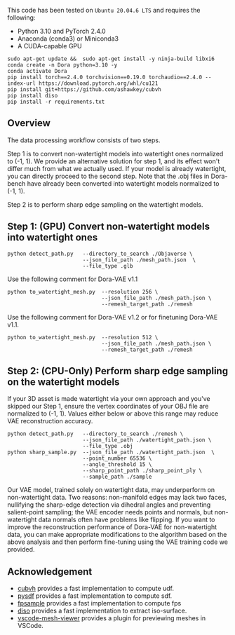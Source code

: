 This code has been tested on `Ubuntu 20.04.6 LTS` and requires the following:

* Python 3.10 and PyTorch 2.4.0
* Anaconda (conda3) or Miniconda3
* A CUDA-capable GPU
```shell
sudo apt-get update &&  sudo apt-get install -y ninja-build libxi6
conda create -n Dora python=3.10 -y
conda activate Dora
pip install torch==2.4.0 torchvision==0.19.0 torchaudio==2.4.0 --index-url https://download.pytorch.org/whl/cu121
pip install git+https://github.com/ashawkey/cubvh
pip install diso 
pip install -r requirements.txt
```

## Overview

The data processing workflow consists of two steps. 

Step 1 is to convert non-watertight models into watertight ones normalized to (-1, 1). We provide an alternative solution for step 1, and its effect won't differ much from what we actually used. If your model is already watertight, you can directly proceed to the second step. Note that the .obj files in Dora-bench have already been converted into watertight models normalized to (-1, 1).

Step 2 is to perform sharp edge sampling on the watertight models. 

## Step 1: (GPU) Convert non-watertight models into watertight ones
```shell
python detect_path.py   --directory_to_search ./Objaverse \
                        --json_file_path ./mesh_path.json  \
                        --file_type .glb
```
Use the following comment for Dora-VAE v1.1
```shell
python to_watertight_mesh.py  --resolution 256 \
                              --json_file_path ./mesh_path.json \
                              --remesh_target_path ./remesh
```
Use the following comment for Dora-VAE v1.2 or for finetuning Dora-VAE v1.1.
```shell
python to_watertight_mesh.py  --resolution 512 \
                              --json_file_path ./mesh_path.json \
                              --remesh_target_path ./remesh
```

## Step 2: (CPU-Only) Perform sharp edge sampling on the watertight models
If your 3D asset is made watertight via your own approach and you've skipped our Step 1, ensure the vertex coordinates of your OBJ file are normalized to (-1, 1). Values either below or above this range may reduce VAE reconstruction accuracy.
```shell
python detect_path.py   --directory_to_search ./remesh \
                        --json_file_path ./watertight_path.json \
                        --file_type .obj
python sharp_sample.py  --json_file_path ./watertight_path.json  \
                        --point_number 65536 \
                        --angle_threshold 15 \
                        --sharp_point_path ./sharp_point_ply \
                        --sample_path ./sample
```
Our VAE model, trained solely on watertight data, may underperform on non-watertight data. Two reasons: non-manifold edges may lack two faces, nullifying the sharp-edge detection via dihedral angles and preventing salient-point sampling; the VAE encoder needs points and normals, but non-watertight data normals often have problems like flipping. If you want to improve the reconstruction performance of Dora-VAE for non-watertight data, you can make appropriate modifications to the algorithm based on the above analysis and then perform fine-tuning using the VAE training code we provided.
## Acknowledgement

- [cubvh](https://github.com/ashawkey/cubvh) provides a fast implementation to compute udf.
- [pysdf](https://github.com/sxyu/sdf) provides a fast implementation to compute sdf.
- [fpsample](https://github.com/leonardodalinky/fpsample) provides a fast implementation to compute fps
- [diso](https://github.com/SarahWeiii/diso) provides a fast implementation to extract iso-surface.
- [vscode-mesh-viewer](https://github.com/ashawkey/vscode-mesh-viewer) provides a plugin for previewing meshes in VSCode.